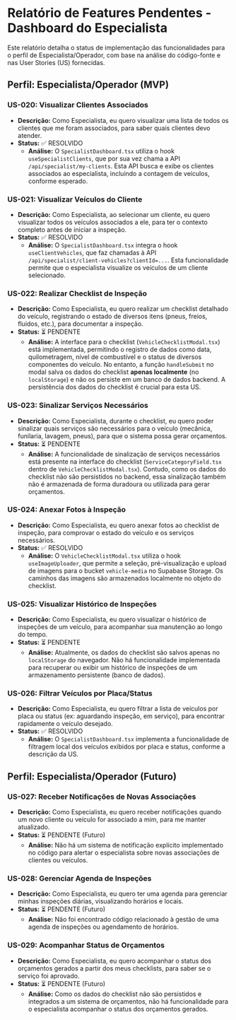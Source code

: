 # Relatório de Features Pendentes - Dashboard do Especialista

Este relatório detalha o status de implementação das funcionalidades para o perfil de Especialista/Operador, com base na análise do código-fonte e nas User Stories (US) fornecidas.

## Perfil: Especialista/Operador (MVP)

### US-020: Visualizar Clientes Associados
*   **Descrição:** Como Especialista, eu quero visualizar uma lista de todos os clientes que me foram associados, para saber quais clientes devo atender.
*   **Status:** ✅ RESOLVIDO
    *   **Análise:** O `SpecialistDashboard.tsx` utiliza o hook `useSpecialistClients`, que por sua vez chama a API `/api/specialist/my-clients`. Esta API busca e exibe os clientes associados ao especialista, incluindo a contagem de veículos, conforme esperado.

### US-021: Visualizar Veículos do Cliente
*   **Descrição:** Como Especialista, ao selecionar um cliente, eu quero visualizar todos os veículos associados a ele, para ter o contexto completo antes de iniciar a inspeção.
*   **Status:** ✅ RESOLVIDO
    *   **Análise:** O `SpecialistDashboard.tsx` integra o hook `useClientVehicles`, que faz chamadas à API `/api/specialist/client-vehicles?clientId=...`. Esta funcionalidade permite que o especialista visualize os veículos de um cliente selecionado.

### US-022: Realizar Checklist de Inspeção
*   **Descrição:** Como Especialista, eu quero realizar um checklist detalhado do veículo, registrando o estado de diversos itens (pneus, freios, fluidos, etc.), para documentar a inspeção.
*   **Status:** ⏳ PENDENTE
    *   **Análise:** A interface para o checklist (`VehicleChecklistModal.tsx`) está implementada, permitindo o registro de dados como data, quilometragem, nível de combustível e o status de diversos componentes do veículo. No entanto, a função `handleSubmit` no modal salva os dados do checklist **apenas localmente** (no `localStorage`) e não os persiste em um banco de dados backend. A persistência dos dados do checklist é crucial para esta US.

### US-023: Sinalizar Serviços Necessários
*   **Descrição:** Como Especialista, durante o checklist, eu quero poder sinalizar quais serviços são necessários para o veículo (mecânica, funilaria, lavagem, pneus), para que o sistema possa gerar orçamentos.
*   **Status:** ⏳ PENDENTE
    *   **Análise:** A funcionalidade de sinalização de serviços necessários está presente na interface do checklist (`ServiceCategoryField.tsx` dentro de `VehicleChecklistModal.tsx`). Contudo, como os dados do checklist não são persistidos no backend, essa sinalização também não é armazenada de forma duradoura ou utilizada para gerar orçamentos.

### US-024: Anexar Fotos à Inspeção
*   **Descrição:** Como Especialista, eu quero anexar fotos ao checklist de inspeção, para comprovar o estado do veículo e os serviços necessários.
*   **Status:** ✅ RESOLVIDO
    *   **Análise:** O `VehicleChecklistModal.tsx` utiliza o hook `useImageUploader`, que permite a seleção, pré-visualização e upload de imagens para o bucket `vehicle-media` no Supabase Storage. Os caminhos das imagens são armazenados localmente no objeto do checklist.

### US-025: Visualizar Histórico de Inspeções
*   **Descrição:** Como Especialista, eu quero visualizar o histórico de inspeções de um veículo, para acompanhar sua manutenção ao longo do tempo.
*   **Status:** ⏳ PENDENTE
    *   **Análise:** Atualmente, os dados do checklist são salvos apenas no `localStorage` do navegador. Não há funcionalidade implementada para recuperar ou exibir um histórico de inspeções de um armazenamento persistente (banco de dados).

### US-026: Filtrar Veículos por Placa/Status
*   **Descrição:** Como Especialista, eu quero filtrar a lista de veículos por placa ou status (ex: aguardando inspeção, em serviço), para encontrar rapidamente o veículo desejado.
*   **Status:** ✅ RESOLVIDO
    *   **Análise:** O `SpecialistDashboard.tsx` implementa a funcionalidade de filtragem local dos veículos exibidos por placa e status, conforme a descrição da US.

## Perfil: Especialista/Operador (Futuro)

### US-027: Receber Notificações de Novas Associações
*   **Descrição:** Como Especialista, eu quero receber notificações quando um novo cliente ou veículo for associado a mim, para me manter atualizado.
*   **Status:** ⏳ PENDENTE (Futuro)
    *   **Análise:** Não há um sistema de notificação explícito implementado no código para alertar o especialista sobre novas associações de clientes ou veículos.

### US-028: Gerenciar Agenda de Inspeções
*   **Descrição:** Como Especialista, eu quero ter uma agenda para gerenciar minhas inspeções diárias, visualizando horários e locais.
*   **Status:** ⏳ PENDENTE (Futuro)
    *   **Análise:** Não foi encontrado código relacionado à gestão de uma agenda de inspeções ou agendamento de horários.

### US-029: Acompanhar Status de Orçamentos
*   **Descrição:** Como Especialista, eu quero acompanhar o status dos orçamentos gerados a partir dos meus checklists, para saber se o serviço foi aprovado.
*   **Status:** ⏳ PENDENTE (Futuro)
    *   **Análise:** Como os dados do checklist não são persistidos e integrados a um sistema de orçamentos, não há funcionalidade para o especialista acompanhar o status dos orçamentos gerados.
